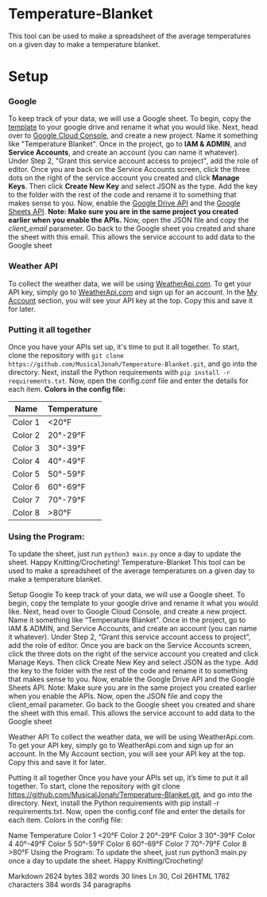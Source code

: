 # Temperature-Blanket
This tool can be used to make a spreadsheet of the average temperatures on a given day to make a temperature blanket.
# Setup
### Google
To keep track of your data, we will use a Google sheet. To begin, copy the [template](https://docs.google.com/spreadsheets/d/1WhdpcLzbhFXYWYnpoT_txlKVo7BQ9pwkvfdkN3gfpX0/edit?usp=sharing) to your google drive and rename it what you would like. Next, head over to [Google Cloud Console](https://console.cloud.google.com/), and create a new project. Name it something like "Temperature Blanket". Once in the project, go to **IAM & ADMIN**, and **Service Accounts**, and create an account (you can name it whatever). Under Step 2, "Grant this service account access to project", add the role of editor. Once you are back on the Service Accounts screen, click the three dots on the right of the service account you created and click **Manage Keys**. Then click **Create New Key** and select JSON as the type. Add the key to the folder with the rest of the code and rename it to something that makes sense to you. Now, enable the [Google Drive API](https://console.cloud.google.com/apis/library/drive.googleapis.com) and the [Google Sheets API](https://console.cloud.google.com/apis/library/sheets.googleapis.com). 
**Note: Make sure you are in the same project you created earlier when you enable the APIs.** 
Now, open the JSON file and copy the *client_email* parameter. Go back to the Google sheet you created and share the sheet with this email. This allows the service account to add data to the Google sheet
### Weather API
To collect the weather data, we will be using [WeatherApi.com](https://www.weatherapi.com/). To get your API key, simply go to [WeatherApi.com](https://www.weatherapi.com/) and sign up for an account. In the [My Account](https://www.weatherapi.com/my/) section, you will see your API key at the top. Copy this and save it for later.

### Putting it all together
Once you have your APIs set up, it's time to put it all together. To start, clone the repository with `git clone https://github.com/MusicalJonah/Temperature-Blanket.git`, and go into the directory. Next, install the Python requirements with
 `pip install -r requirements.txt`. Now, open the config.conf file and enter the details for each item.
 **Colors in the config file:**
 
|Name|Temperature|
|--|--|
|Color 1|<20°F
|Color 2|20°-29°F
|Color 3|30°-39°F
|Color 4|40°-49°F
|Color 5|50°-59°F
|Color 6|60°-69°F
|Color 7|70°-79°F
|Color 8|>80°F

### Using the Program:
To update the sheet, just run `python3 main.py` once a day to update the sheet. 
Happy Knitting/Crocheting!
Temperature-Blanket
This tool can be used to make a spreadsheet of the average temperatures on a given day to make a temperature blanket.

Setup
Google
To keep track of your data, we will use a Google sheet. To begin, copy the template to your google drive and rename it what you would like. Next, head over to Google Cloud Console, and create a new project. Name it something like “Temperature Blanket”. Once in the project, go to IAM & ADMIN, and Service Accounts, and create an account (you can name it whatever). Under Step 2, “Grant this service account access to project”, add the role of editor. Once you are back on the Service Accounts screen, click the three dots on the right of the service account you created and click Manage Keys. Then click Create New Key and select JSON as the type. Add the key to the folder with the rest of the code and rename it to something that makes sense to you. Now, enable the Google Drive API and the Google Sheets API.
Note: Make sure you are in the same project you created earlier when you enable the APIs.
Now, open the JSON file and copy the client_email parameter. Go back to the Google sheet you created and share the sheet with this email. This allows the service account to add data to the Google sheet

Weather API
To collect the weather data, we will be using WeatherApi.com. To get your API key, simply go to WeatherApi.com and sign up for an account. In the My Account section, you will see your API key at the top. Copy this and save it for later.

Putting it all together
Once you have your APIs set up, it’s time to put it all together. To start, clone the repository with git clone https://github.com/MusicalJonah/Temperature-Blanket.git, and go into the directory. Next, install the Python requirements with
pip install -r requirements.txt. Now, open the config.conf file and enter the details for each item.
Colors in the config file:

Name	Temperature
Color 1	<20°F
Color 2	20°-29°F
Color 3	30°-39°F
Color 4	40°-49°F
Color 5	50°-59°F
Color 6	60°-69°F
Color 7	70°-79°F
Color 8	>80°F
Using the Program:
To update the sheet, just run python3 main.py once a day to update the sheet.
Happy Knitting/Crocheting!

Markdown 2624 bytes 382 words 30 lines Ln 30, Col 26HTML 1782 characters 384 words 34 paragraphs
